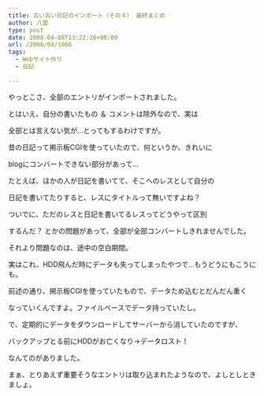 ```yaml
---
title: 古い古い日記のインポート（その４） 最終まとめ
author: 八雲
type: post
date: 2008-04-08T13:22:20+00:00
url: /2008/04/1066
tags:
  - Webサイト作り
  - 日記

---
```

やっとこさ、全部のエントリがインポートされました。
  
とはいえ、自分の書いたもの ＆ コメントは除外なので、実は
  
全部とは言えない気が…とってもするわけですが。

昔の日記って掲示板CGIを使っていたので、何というか、きれいに
  
blogにコンバートできない部分があって…
  
たとえば、ほかの人が日記を書いてて、そこへのレスとして自分の
  
日記を書いてたりすると、レスにタイトルって無いですよね？
  
ついでに、ただのレスと日記を書いてるレスってどうやって区別
  
するんだ？ とかの問題があって、全部が全部コンバートしきれませんでした。

それより問題なのは、途中の空白期間。
  
実はこれ、HDD飛んだ時にデータも失ってしまったやつで…もうどうにもこうにも。
  
前述の通り、掲示板CGIを使っていたもので、データため込むとだんだん重く
  
なっていくんですよ。ファイルベースでデータ持っていたし。
  
で、定期的にデータをダウンロードしてサーバーから消していたのですが、
  
バックアップとる前にHDDがお亡くなり→データロスト！
  
なんてのがありました。

まぁ、とりあえず重要そうなエントリは取り込まれたようなので、よしとしときましょ。
